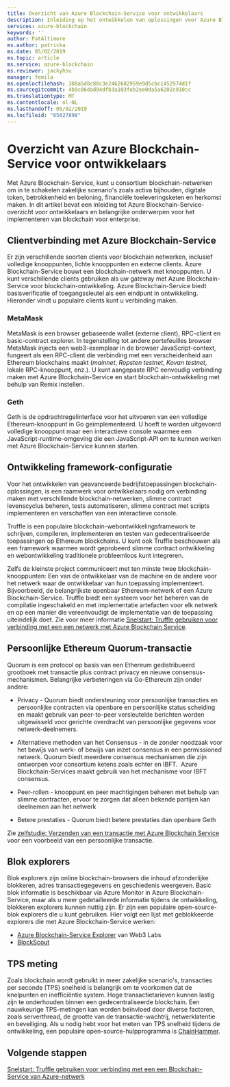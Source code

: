 ```yaml
---
title: Overzicht van Azure Blockchain-Service voor ontwikkelaars
description: Inleiding op het ontwikkelen van oplossingen voor Azure Blockchain-Service.
services: azure-blockchain
keywords: ''
author: PatAltimore
ms.author: patricka
ms.date: 05/02/2019
ms.topic: article
ms.service: azure-blockchain
ms.reviewer: jackyhsu
manager: femila
ms.openlocfilehash: 388a5d8c80c3e2462602959e9d5cbc1452974d1f
ms.sourcegitcommit: 4b9c06dad94dfb3a103feb2ee0da5a6202c910cc
ms.translationtype: MT
ms.contentlocale: nl-NL
ms.lasthandoff: 05/02/2019
ms.locfileid: "65027898"
---
```

# <a name="azure-blockchain-service-development-overview"></a>Overzicht van Azure Blockchain-Service voor ontwikkelaars

Met Azure Blockchain-Service, kunt u consortium blockchain-netwerken om in te schakelen zakelijke scenario's zoals activa bijhouden, digitale token, betrokkenheid en beloning, financiële toeleveringsketen en herkomst maken. In dit artikel bevat een inleiding tot Azure Blockchain-Service-overzicht voor ontwikkelaars en belangrijke onderwerpen voor het implementeren van blockchain voor enterprise.

## <a name="client-connection-to-azure-blockchain-service"></a>Clientverbinding met Azure Blockchain-Service

Er zijn verschillende soorten clients voor blockchain netwerken, inclusief volledige knooppunten, lichte knooppunten en externe clients. Azure Blockchain-Service bouwt een blockchain-netwerk met knooppunten. U kunt verschillende clients gebruiken als uw gateway met Azure Blockchain-Service voor blockchain-ontwikkeling. Azure Blockchain-Service biedt basisverificatie of toegangssleutel als een eindpunt in ontwikkeling. Hieronder vindt u populaire clients kunt u verbinding maken.

### <a name="metamask"></a>MetaMask

MetaMask is een browser gebaseerde wallet (externe client), RPC-client en basic-contract explorer. In tegenstelling tot andere portefeuilles browser MetaMask injects een web3-exemplaar in de browser JavaScript-context, fungeert als een RPC-client die verbinding met een verscheidenheid aan Ethereum blockchains maakt (*mainnet*, *Ropsten testnet*, *Kovan testnet*, lokale RPC-knooppunt, enz.). U kunt aangepaste RPC eenvoudig verbinding maken met Azure Blockchain-Service en start blockchain-ontwikkeling met behulp van Remix instellen.

### <a name="geth"></a>Geth

Geth is de opdrachtregelinterface voor het uitvoeren van een volledige Ethereum-knooppunt in Go geïmplementeerd. U hoeft te worden uitgevoerd volledige knooppunt maar een interactieve console waarmee een JavaScript-runtime-omgeving die een JavaScript-API om te kunnen werken met Azure Blockchain-Service kunnen starten.

## <a name="development-framework-configuration"></a>Ontwikkeling framework-configuratie

Voor het ontwikkelen van geavanceerde bedrijfstoepassingen blockchain-oplossingen, is een raamwerk voor ontwikkelaars nodig om verbinding maken met verschillende blockchain-netwerken, slimme contract levenscyclus beheren, tests automatiseren, slimme contract met scripts implementeren en verschaffen van een interactieve console.

Truffle is een populaire blockchain-webontwikkelingsframework te schrijven, compileren, implementeren en testen van gedecentraliseerde toepassingen op Ethereum blockchains. U kunt ook Truffle beschouwen als een framework waarmee wordt geprobeerd slimme contract ontwikkeling en webontwikkeling traditionele probleemloos kunt integreren.

Zelfs de kleinste project communiceert met ten minste twee blockchain-knooppunten: Een van de ontwikkelaar van de machine en de andere voor het netwerk waar de ontwikkelaar van hun toepassing implementeert. Bijvoorbeeld, de belangrijkste openbaar Ethereum-netwerk of een Azure Blockchain-Service. Truffle biedt een systeem voor het beheren van de compilatie ingeschakeld en met implementatie artefacten voor elk netwerk en op een manier die vereenvoudigt de implementatie van de toepassing uiteindelijk doet. Zie voor meer informatie [Snelstart: Truffle gebruiken voor verbinding met een een netwerk met Azure Blockchain Service](connect-truffle.md).

## <a name="ethereum-quorum-private-transaction"></a>Persoonlijke Ethereum Quorum-transactie

Quorum is een protocol op basis van een Ethereum gedistribueerd grootboek met transactie plus contract privacy en nieuwe consensus-mechanismen. Belangrijke verbeteringen via Go-Ethereum zijn onder andere:

* Privacy - Quorum biedt ondersteuning voor persoonlijke transacties en persoonlijke contracten via openbare en persoonlijke status scheiding en maakt gebruik van peer-to-peer versleutelde berichten worden uitgewisseld voor gerichte overdracht van persoonlijke gegevens voor netwerk-deelnemers.
* Alternatieve methoden van het Consensus - in de zonder noodzaak voor het bewijs van werk- of bewijs van inzet consensus in een permissioned netwerk. Quorum biedt meerdere consensus mechanismen die zijn ontworpen voor consortium ketens zoals echter en IBFT.  Azure Blockchain-Services maakt gebruik van het mechanisme voor IBFT consensus.

* Peer-rollen - knooppunt en peer machtigingen beheren met behulp van slimme contracten, ervoor te zorgen dat alleen bekende partijen kan deelnemen aan het netwerk
* Betere prestaties - Quorum biedt betere prestaties dan openbare Geth

Zie [zelfstudie: Verzenden van een transactie met Azure Blockchain Service](send-transaction.md) voor een voorbeeld van een persoonlijke transactie.

## <a name="block-explorers"></a>Blok explorers

Blok explorers zijn online blockchain-browsers die inhoud afzonderlijke blokkeren, adres transactiegegevens en geschiedenis weergeven. Basic blok informatie is beschikbaar via Azure Monitor in Azure Blockchain-Service, maar als u meer gedetailleerde informatie tijdens de ontwikkeling, blokkeren explorers kunnen nuttig zijn.  Er zijn een populaire open-source-blok explorers die u kunt gebruiken. Hier volgt een lijst met geblokkeerde explorers die met Azure Blockchain-Service werken:

* [Azure Blockchain-Service Explorer](https://web3labs.com/azure-offer) van Web3 Labs
* [BlockScout](https://github.com/Azure-Samples/blockchain/blob/master/ledger/template/ethereum-on-azure/technology-samples/blockscout/README.md)

## <a name="tps-measurement"></a>TPS meting

Zoals blockchain wordt gebruikt in meer zakelijke scenario's, transacties per seconde (TPS) snelheid is belangrijk om te voorkomen dat de knelpunten en inefficiëntie system. Hoge transactietarieven kunnen lastig zijn te onderhouden binnen een gedecentraliseerde blockchain. Een nauwkeurige TPS-metingen kan worden beïnvloed door diverse factoren, zoals serverthread, de grootte van de transactie-wachtrij, netwerklatentie en beveiliging. Als u nodig hebt voor het meten van TPS snelheid tijdens de ontwikkeling, een populaire open-source-hulpprogramma is [ChainHammer](https://github.com/drandreaskrueger/chainhammer).

## <a name="next-steps"></a>Volgende stappen

[Snelstart: Truffle gebruiken voor verbinding met een een Blockchain-Service van Azure-netwerk](connect-truffle.md)
